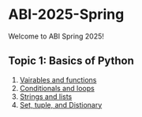 # ABI-2025-Spring

Welcome to ABI Spring 2025!

## Topic 1: Basics of Python
1. [Vairables and functions](/Topic%201_Python%20and%20Libraries/Notes/1_Vairables%20and%20functions.md)
2. [Conditionals and loops](/Topic%201_Python%20and%20Libraries/Notes/2_Conditionals%20and%20loops.md)
3. [Strings and lists](/Topic%201_Python%20and%20Libraries/Notes/3_Strings%20and%20lists.md)
4. [Set, tuple, and Distionary](/Topic%201_Python%20and%20Libraries/Notes/4_Set,%20tuple,%20and%20dictionary.md)

